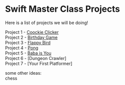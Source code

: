 # Swift Master Class Projects

Here is a list of projects we will be doing!

Project 1 - [Coockie Clicker](/CookieClicker.md)  
Project 2 - [Birthday Game](/BirthdayGame.md)  
Project 3 - [Flappy Bird](/FlappyBirdMacOS)  
Project 4 - [Pong](/Pong)  
Project 5 - [Baba is You](/BabaIsYou)  
Project 6 - [Dungeon Crawler]  
Project 7 - [Your First Platformer]  

some other ideas:  
chess
